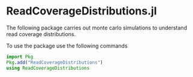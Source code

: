 # ReadCoverageDistributions.jl

The following package carries out monte carlo simulations to understand read coverage distributions.

To use the package use the following commands

```julia
import Pkg
Pkg.add("ReadCoverageDistributions")
using ReadCoverageDistributions
```
